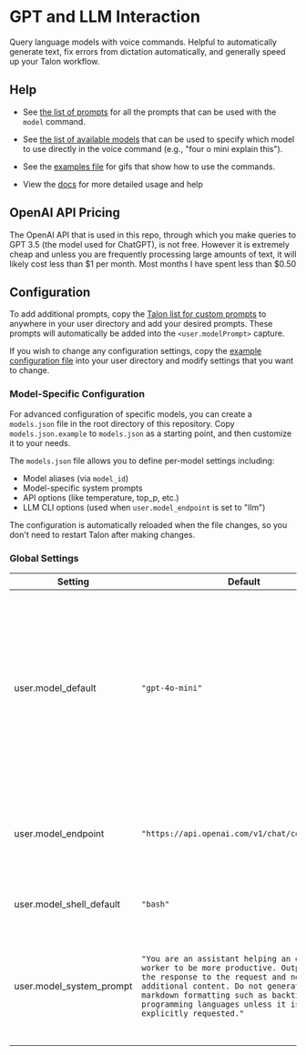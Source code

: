 # GPT and LLM Interaction

Query language models with voice commands. Helpful to automatically generate text, fix errors from dictation automatically, and generally speed up your Talon workflow.

## Help

- See [the list of prompts](lists/staticPrompt.talon-list) for all the prompts that can be used with the `model` command.

- See [the list of available models](lists/model.talon-list) that can be used to specify which model to use directly in the voice command (e.g., "four o mini explain this").

- See the [examples file](../.docs/usage-examples/examples.md) for gifs that show how to use the commands.

- View the [docs](http://localhost:4321/talon-ai-tools/) for more detailed usage and help

## OpenAI API Pricing

The OpenAI API that is used in this repo, through which you make queries to GPT 3.5 (the model used for ChatGPT), is not free. However it is extremely cheap and unless you are frequently processing large amounts of text, it will likely cost less than $1 per month. Most months I have spent less than $0.50

## Configuration

To add additional prompts, copy the [Talon list for custom prompts](lists/customPrompt.talon-list.example) to anywhere in your user directory and add your desired prompts. These prompts will automatically be added into the `<user.modelPrompt>` capture.

If you wish to change any configuration settings, copy the [example configuration file](../talon-ai-settings.talon.example) into your user directory and modify settings that you want to change.

### Model-Specific Configuration

For advanced configuration of specific models, you can create a `models.json` file in the root directory of this repository. Copy `models.json.example` to `models.json` as a starting point, and then customize it to your needs.

The `models.json` file allows you to define per-model settings including:
- Model aliases (via `model_id`)
- Model-specific system prompts
- API options (like temperature, top_p, etc.)
- LLM CLI options (used when `user.model_endpoint` is set to "llm")

The configuration is automatically reloaded when the file changes, so you don't need to restart Talon after making changes.

### Global Settings

| Setting                  | Default                                                                                                                                                                                                                                                            | Notes                                                                                                                                                                     |
| ------------------------ | ------------------------------------------------------------------------------------------------------------------------------------------------------------------------------------------------------------------------------------------------------------------ | ------------------------------------------------------------------------------------------------------------------------------------------------------------------------- |
| user.model_default       | `"gpt-4o-mini"`                                                                                                                                                                                                                                                    | The default model to use when no specific model is specified in the command. You can also specify a model directly in the voice command, e.g., "four o mini explain this" |
| user.model_endpoint      | `"https://api.openai.com/v1/chat/completions"`                                                                                                                                                                                                                     | Any OpenAI compatible endpoint address can be used (Azure, local llamafiles, etc)                                                                                         |
| user.model_shell_default | `"bash"`                                                                                                                                                                                                                                                           | The default shell for `model shell` commands                                                                                                                              |
| user.model_system_prompt | `"You are an assistant helping an office worker to be more productive. Output just the response to the request and no additional content. Do not generate any markdown formatting such as backticks for programming languages unless it is explicitly requested."` | The meta-prompt for how to respond to all prompts (can be overridden per-model in models.json)                                                                            |
